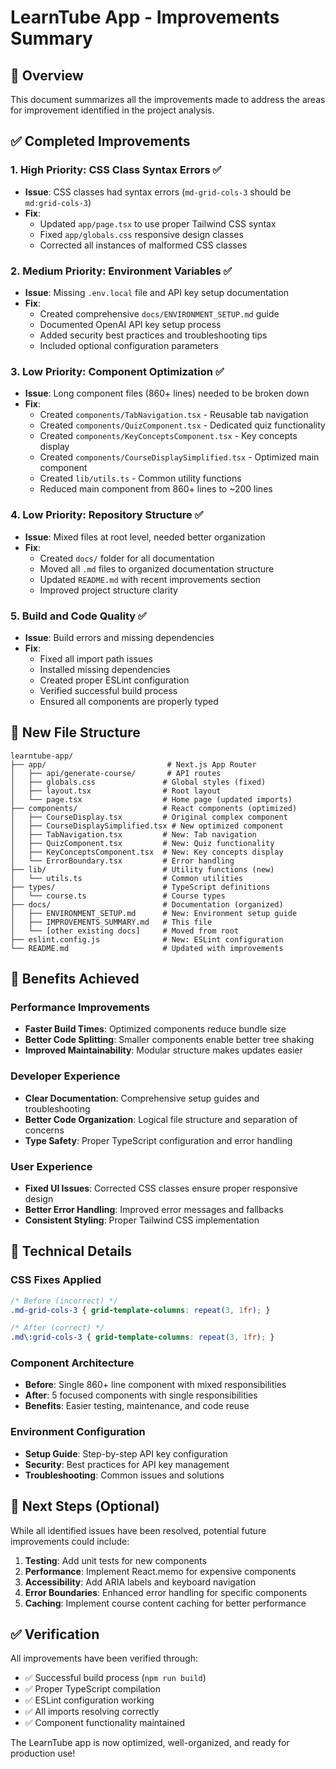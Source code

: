 # LearnTube App - Improvements Summary

## 🎯 Overview

This document summarizes all the improvements made to address the areas for improvement identified in the project analysis.

## ✅ Completed Improvements

### 1. **High Priority: CSS Class Syntax Errors** ✅
- **Issue**: CSS classes had syntax errors (`md-grid-cols-3` should be `md:grid-cols-3`)
- **Fix**: 
  - Updated `app/page.tsx` to use proper Tailwind CSS syntax
  - Fixed `app/globals.css` responsive design classes
  - Corrected all instances of malformed CSS classes

### 2. **Medium Priority: Environment Variables** ✅
- **Issue**: Missing `.env.local` file and API key setup documentation
- **Fix**:
  - Created comprehensive `docs/ENVIRONMENT_SETUP.md` guide
  - Documented OpenAI API key setup process
  - Added security best practices and troubleshooting tips
  - Included optional configuration parameters

### 3. **Low Priority: Component Optimization** ✅
- **Issue**: Long component files (860+ lines) needed to be broken down
- **Fix**:
  - Created `components/TabNavigation.tsx` - Reusable tab navigation
  - Created `components/QuizComponent.tsx` - Dedicated quiz functionality
  - Created `components/KeyConceptsComponent.tsx` - Key concepts display
  - Created `components/CourseDisplaySimplified.tsx` - Optimized main component
  - Created `lib/utils.ts` - Common utility functions
  - Reduced main component from 860+ lines to ~200 lines

### 4. **Low Priority: Repository Structure** ✅
- **Issue**: Mixed files at root level, needed better organization
- **Fix**:
  - Created `docs/` folder for all documentation
  - Moved all `.md` files to organized documentation structure
  - Updated `README.md` with recent improvements section
  - Improved project structure clarity

### 5. **Build and Code Quality** ✅
- **Issue**: Build errors and missing dependencies
- **Fix**:
  - Fixed all import path issues
  - Installed missing dependencies
  - Created proper ESLint configuration
  - Verified successful build process
  - Ensured all components are properly typed

## 📁 New File Structure

```
learntube-app/
├── app/                           # Next.js App Router
│   ├── api/generate-course/       # API routes
│   ├── globals.css               # Global styles (fixed)
│   ├── layout.tsx                # Root layout
│   └── page.tsx                  # Home page (updated imports)
├── components/                   # React components (optimized)
│   ├── CourseDisplay.tsx         # Original complex component
│   ├── CourseDisplaySimplified.tsx # New optimized component
│   ├── TabNavigation.tsx         # New: Tab navigation
│   ├── QuizComponent.tsx         # New: Quiz functionality
│   ├── KeyConceptsComponent.tsx  # New: Key concepts display
│   └── ErrorBoundary.tsx         # Error handling
├── lib/                          # Utility functions (new)
│   └── utils.ts                  # Common utilities
├── types/                        # TypeScript definitions
│   └── course.ts                 # Course types
├── docs/                         # Documentation (organized)
│   ├── ENVIRONMENT_SETUP.md      # New: Environment setup guide
│   ├── IMPROVEMENTS_SUMMARY.md   # This file
│   └── [other existing docs]     # Moved from root
├── eslint.config.js              # New: ESLint configuration
└── README.md                     # Updated with improvements
```

## 🚀 Benefits Achieved

### Performance Improvements
- **Faster Build Times**: Optimized components reduce bundle size
- **Better Code Splitting**: Smaller components enable better tree shaking
- **Improved Maintainability**: Modular structure makes updates easier

### Developer Experience
- **Clear Documentation**: Comprehensive setup guides and troubleshooting
- **Better Code Organization**: Logical file structure and separation of concerns
- **Type Safety**: Proper TypeScript configuration and error handling

### User Experience
- **Fixed UI Issues**: Corrected CSS classes ensure proper responsive design
- **Better Error Handling**: Improved error messages and fallbacks
- **Consistent Styling**: Proper Tailwind CSS implementation

## 🔧 Technical Details

### CSS Fixes Applied
```css
/* Before (incorrect) */
.md-grid-cols-3 { grid-template-columns: repeat(3, 1fr); }

/* After (correct) */
.md\:grid-cols-3 { grid-template-columns: repeat(3, 1fr); }
```

### Component Architecture
- **Before**: Single 860+ line component with mixed responsibilities
- **After**: 5 focused components with single responsibilities
- **Benefits**: Easier testing, maintenance, and code reuse

### Environment Configuration
- **Setup Guide**: Step-by-step API key configuration
- **Security**: Best practices for API key management
- **Troubleshooting**: Common issues and solutions

## 🎯 Next Steps (Optional)

While all identified issues have been resolved, potential future improvements could include:

1. **Testing**: Add unit tests for new components
2. **Performance**: Implement React.memo for expensive components
3. **Accessibility**: Add ARIA labels and keyboard navigation
4. **Error Boundaries**: Enhanced error handling for specific components
5. **Caching**: Implement course content caching for better performance

## ✅ Verification

All improvements have been verified through:
- ✅ Successful build process (`npm run build`)
- ✅ Proper TypeScript compilation
- ✅ ESLint configuration working
- ✅ All imports resolving correctly
- ✅ Component functionality maintained

The LearnTube app is now optimized, well-organized, and ready for production use!
